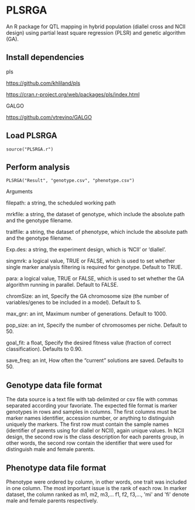 # PLSRGA

An R package for QTL mapping in hybrid population (diallel cross and NCII design) using partial least square regression (PLSR) and genetic algorithm (GA).

## Install dependencies

pls

https://github.com/khliland/pls

https://cran.r-project.org/web/packages/pls/index.html

GALGO

https://github.com/vtrevino/GALGO

## Load PLSRGA

    source("PLSRGA.r")

## Perform analysis

    PLSRGA("Result", "genotype.csv", "phenotype.csv")

Arguments

filepath: a string, the scheduled working path

mrkfile: a string, the dataset of genotype, which include the absolute path and the genotype filename.

traitfile: a string, the dataset of phenotype, which include the absolute path and the genotype filename.

Exp.des: a string, the experiment design, which is ‘NCII’ or ‘diallel’.

singmrk: a logical value, TRUE or FALSE, which is used to set whether single marker analysis filtering is required for genotype. Default to TRUE.

para: a logical value, TRUE or FALSE, which is used to set whether the GA algorithm running in parallel. Default to FALSE.

chromSize: an int, Specify the GA chromosome size (the number of variables/genes to be included in a model). Default to 5.

max_gnr: an int, Maximum number of generations. Default to 1000.

pop_size: an int, Specify the number of chromosomes per niche. Default to 50.

goal_fit: a float, Specify the desired fitness value (fraction of correct classification). Defaults to 0.90.

save_freq: an int, How often the “current” solutions are saved. Defaults to 50.

## Genotype data file format

The data source is a text file with tab delimited or csv file with commas separated according your favoriate. The expected file format is marker genotypes in rows and samples in columns. The first columns must be marker names identifier, accession number, or anything to distinguish uniquely the markers. The first row must contain the sample names (identifier of parents using for diallel or NCII), again unique values. In NCII design, the second row is the class description for each parents group, in other words, the second row contain the identifier that were used for distinguish male and female parents.

## Phenotype data file format

Phenotype were ordered by column, in other words, one trait was included in one column. The most important issue is the rank of each row. In marker dataset, the column ranked as m1, m2, m3,... f1, f2, f3,..., 'mi' and 'fi' denote male and female parents respectively.

